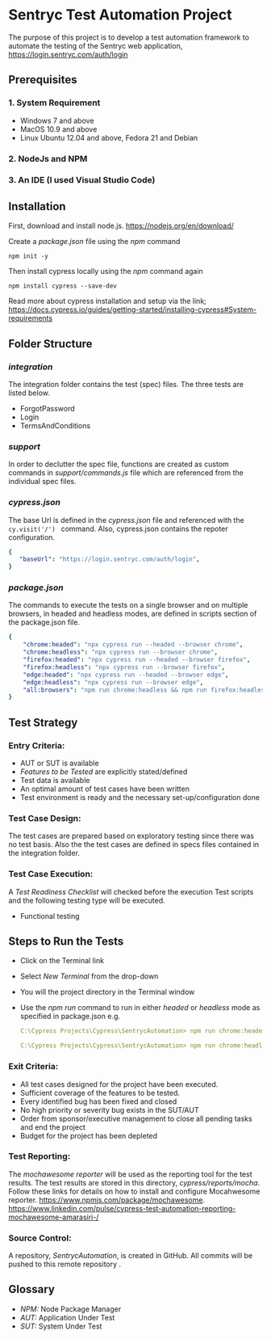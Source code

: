 # Sentryc Test Automation Project

The purpose of this project is to develop a test automation framework to automate the testing of the Sentryc web application, <https://login.sentryc.com/auth/login>

## Prerequisites 
### 1. System Requirement
* Windows 7 and above 
* MacOS 10.9 and above
* Linux Ubuntu 12.04 and above, Fedora 21 and Debian

### 2. NodeJs and NPM
### 3. An IDE (I used Visual Studio Code) 

## Installation 
 First, download and install node.js.
<https://nodejs.org/en/download/>

Create a *package.json* file using the *npm* command 
``` 
npm init -y
```

Then install cypress locally using the *npm* command again
``` 
npm install cypress --save-dev
```
Read more about cypress installation and setup via the link;
<https://docs.cypress.io/guides/getting-started/installing-cypress#System-requirements>

## Folder Structure
### *integration*
The integration folder contains the test (spec) files. The three tests are listed below.

* ForgotPassword
* Login
* TermsAndConditions


### *support*
In order to declutter the spec file, functions are created as custom commands in *support/commands.js* file which are referenced from the individual spec files. 

### *cypress.json* 
The base Url is defined in the *cypress.json* file and referenced with the ```cy.visit('/') ``` command. Also, cypress.json contains the repoter configuration. 

```yaml
{
   "baseUrl": "https://login.sentryc.com/auth/login", 
}
```

### *package.json*
The commands to execute the tests on a single browser and on multiple browsers, in headed and headless modes, are defined in scripts section of the package.json file.

```yaml
{
    "chrome:headed": "npx cypress run --headed --browser chrome",
    "chrome:headless": "npx cypress run --browser chrome",
    "firefox:headed": "npx cypress run --headed --browser firefox",
    "firefox:headless": "npx cypress run --browser firefox",
    "edge:headed": "npx cypress run --headed --browser edge",
    "edge:headless": "npx cypress run --browser edge",
    "all:browsers": "npm run chrome:headless && npm run firefox:headless && npm run edge:headless"
}
```

## Test Strategy

### Entry Criteria:
* AUT or SUT is available
* *Features to be Tested* are explicitly stated/defined
* Test data is available
* An optimal amount of test cases have been written
* Test environment is ready and the necessary set-up/configuration done

### Test Case Design:
The test cases are prepared based on exploratory testing since there was no test basis. Also the the test cases are defined in specs files contained in the integration folder.
 
### Test Case Execution:
A *Test Readiness Checklist* will checked before the execution Test scripts and the following testing type will be executed.
* Functional testing

## Steps to Run the Tests
* Click on the Terminal link
* Select *New Terminal* from the drop-down
* You will the project directory in the Terminal window
* Use the *npm run* command to run in either *headed* or *headless* mode as specified in package.json
e.g. 
    ```yaml 
    C:\Cypress Projects\Cypress\SentrycAutomation> npm run chrome:headed
    ```

    ```yaml 
    C:\Cypress Projects\Cypress\SentrycAutomation> npm run chrome:headless
    ```


### Exit Criteria: 
* All test cases designed for the project have been executed.
* Sufficient coverage of the features to be tested.
* Every identified bug has been fixed and closed
* No high priority or severity bug exists in the SUT/AUT
* Order from sponsor/executive management to close all pending tasks and end the project 
* Budget for the project has been depleted

### Test Reporting: 
The *mochawesome reporter* will be used as the reporting tool for the test results. The test results are stored in this directory, *cypress/reports/mocha*. Follow these links for details on how to install and configure Mocahwesome reporter. <https://www.npmjs.com/package/mochawesome>. <https://www.linkedin.com/pulse/cypress-test-automation-reporting-mochawesome-amarasiri-/>

### Source Control: 
A repository, *SentrycAutomation*, is created in GitHub. All commits will be pushed to this remote repository .

## Glossary
* *NPM:* Node Package Manager
* *AUT:* Application Under Test
* *SUT:* System Under Test